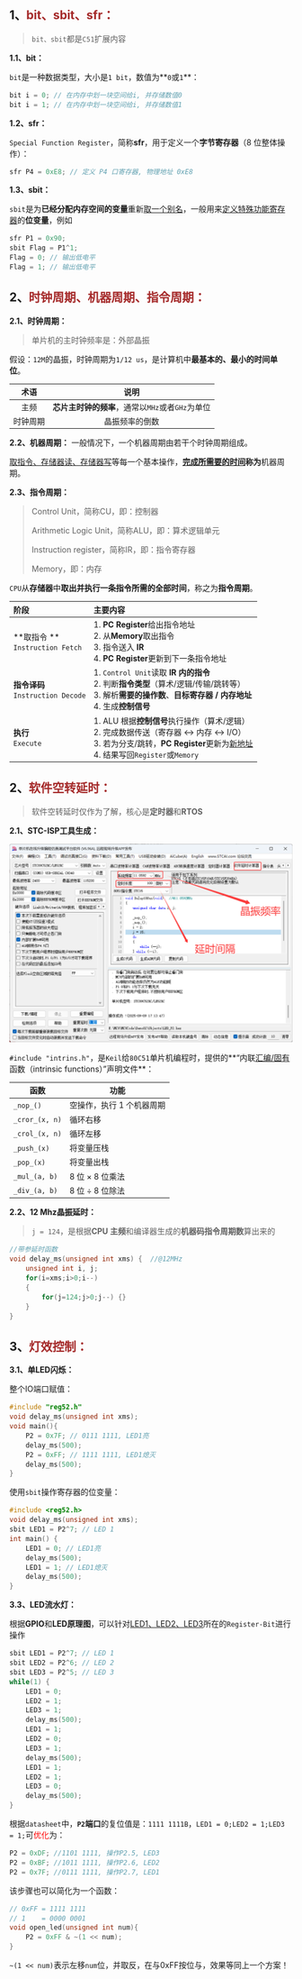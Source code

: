 ## 1、<span style="color:brown">bit、sbit、sfr：</span>

> `bit、sbit`都是`C51`扩展内容

**1.1、bit：**

`bit`是一种数据类型，大小是`1 bit`，数值为**`0`或`1`**：

```c
bit i = 0; // 在内存中划一块空间给i, 并存储数值0
bit i = 1; // 在内存中划一块空间给i, 并存储数值1
```

**1.2、sfr：**

`Special Function Register`，简称**sfr**，用于定义一个**字节寄存器**（8 位整体操作）：

```c
sfr P4 = 0xE8; // 定义 P4 口寄存器, 物理地址 0xE8
```

**1.3、sbit：**

`sbit`是为**已经分配内存空间的变量**重新<u>取一个别名</u>，一般用来<u>定义特殊功能寄存器</u>的**位变量**，例如

```Java
sfr P1 = 0x90;
sbit Flag = P1^1;
Flag = 0; // 输出低电平
Flag = 1; // 输出低电平
```



## 2、<span style="color:brown">时钟周期、机器周期、指令周期：</span>

**2.1、时钟周期：**

> 单片机的主时钟频率是：外部晶振

假设：`12M`的晶振，时钟周期为`1/12 us`，是计算机中**最基本的、最小的时间单位**。

|   术语   |                       说明                       |
| :------: | :----------------------------------------------: |
|   主频   | **芯片主时钟的频率**，通常以`MHz`或者`GHz`为单位 |
| 时钟周期 |                  晶振频率的倒数                  |

**2.2、机器周期：**
一般情况下，一个机器周期由若干个时钟周期组成。

<u>取指令、存储器读、存储器写</u>等每一个基本操作，**<u>完成所需要的时间</u>称为**机器周期。

**2.3、指令周期：**

> Control Unit，简称CU，即：控制器
>
> Arithmetic Logic Unit，简称ALU，即：算术逻辑单元
>
> Instruction register，简称IR，即：指令寄存器
>
> Memory，即：内存

`CPU`从**存储器**中**取出并执行一条指令所需的全部时间**，称之为**指令周期**。

| 阶段                                   | 主要内容                                                     |
| :------------------------------------- | :----------------------------------------------------------- |
| **取指令 **<br/>`Instruction Fetch`    | 1. **PC Register**给出指令地址<br>2. 从**Memory**取出指令<br>3. 指令送入 **IR**<br>4. **PC Register**更新到下一条指令地址 |
| **指令译码**<br/> `Instruction Decode` | 1. `Control Unit`读取 **IR 内的指令**<br/>2. 判断**指令类型**（算术/逻辑/传输/跳转等）<br/>3. 解析**需要的操作数**、**目标寄存器 / 内存地址**<br/>4. 生成**控制信号** |
| **执行**<br/>`Execute`                 | 1. ALU 根据**控制信号**执行操作（算术/逻辑）<br/>2. 完成数据传送（寄存器 ↔ 内存 ↔ I/O）<br/>3. 若为分支/跳转，**PC Register**更新为<u>新地址</u><br/>4. 结果写回`Register`或`Memory` |



## 2、<span style="color:brown">软件空转延时：</span>

> 软件空转延时仅作为了解，核心是**定时器**和**RTOS** 

**2.1、STC-ISP工具生成：**

<img src="https://raw.githubusercontent.com/root-bine/image/main/Typora-image/LED08.png" alt="image-20250909182104404" style="zoom: 50%;" />

`#include "intrins.h"`，是`Keil`给`80C51`单片机编程时，提供的**“内联<u>汇编/固有</u>函数（intrinsic functions）”声明文件**：

| 函数           | 功能                      |
| -------------- | ------------------------- |
| `_nop_()`      | 空操作，执行 1 个机器周期 |
| `_cror_(x, n)` | 循环右移                  |
| `_crol_(x, n)` | 循环左移                  |
| `_push_(x)`    | 将变量压栈                |
| `_pop_(x)`     | 将变量出栈                |
| `_mul_(a, b)`  | 8 位 × 8 位乘法           |
| `_div_(a, b)`  | 8 位 ÷ 8 位除法           |

**2.2、12 Mhz晶振延时：**

> `j = 124`，是根据**CPU 主频**和编译器生成的**机器码指令周期数**算出来的

```c
//带参延时函数
void delay_ms(unsigned int xms) {  //@12MHz
    unsigned int i, j;
    for(i=xms;i>0;i--)
    {
        for(j=124;j>0;j--) {}
    }
}
```



## 3、<span style="color:brown">灯效控制：</span>

**3.1、单LED闪烁：**

整个IO端口赋值：

```c
#include "reg52.h"
void delay_ms(unsigned int xms);
void main(){
	P2 = 0x7F; // 0111 1111, LED1亮
	delay_ms(500);
	P2 = 0xFF; // 1111 1111, LED1熄灭
	delay_ms(500);
}
```

使用`sbit`操作寄存器的位变量：

```c
#include <reg52.h>
void delay_ms(unsigned int xms);
sbit LED1 = P2^7; // LED 1
int main() {
	LED1 = 0; // LED1亮
	delay_ms(500);
	LED1 = 1; // LED1熄灭
	delay_ms(500);
}
```

**3.3、LED流水灯：**

根据**GPIO**和**LED原理图**，可以针对<u>LED1、LED2、LED3</u>所在的`Register-Bit`进行操作

```c
sbit LED1 = P2^7; // LED 1
sbit LED2 = P2^6; // LED 2
sbit LED3 = P2^5; // LED 3
while(1) {
	LED1 = 0;
	LED2 = 1;
	LED3 = 1;
	delay_ms(500);
	LED1 = 1;
	LED2 = 0;
	LED3 = 1;
	delay_ms(500);
	LED1 = 1;
	LED2 = 1;
	LED3 = 0;
	delay_ms(500);
}
```

根据`datasheet`中，**`P2`端口**的复位值是：`1111 1111B`，`LED1 = 0;LED2 = 1;LED3 = 1;`可<span style="color:red">优化</span>为：

```c
P2 = 0xDF; //1101 1111, 操作P2.5, LED3
P2 = 0xBF; //1011 1111, 操作P2.6, LED2
P2 = 0x7F; //0111 1111, 操作P2.7, LED1
```

该步骤也可以简化为一个函数：

```c
// 0xFF = 1111 1111
// 1    = 0000 0001
void open_led(unsigned int num){
    P2 = 0xFF & ~(1 << num);
}
```

`~(1 << num)`表示左移`num`位，并取反，在与0xFF按位与，效果等同上一个方案！

